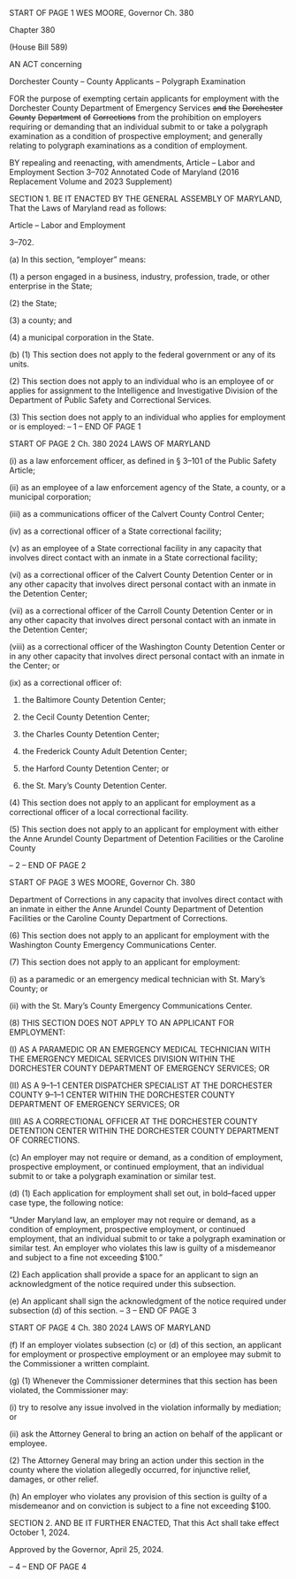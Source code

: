 START OF PAGE 1
WES MOORE, Governor Ch. 380

Chapter 380

(House Bill 589)

AN ACT concerning

Dorchester County – County Applicants – Polygraph Examination

FOR the purpose of exempting certain applicants for employment with the Dorchester
County Department of Emergency Services ~~and~~ ~~the~~ ~~Dorchester~~ ~~County~~ ~~Department~~
~~of~~ ~~Corrections~~ from the prohibition on employers requiring or demanding that an
individual submit to or take a polygraph examination as a condition of prospective
employment; and generally relating to polygraph examinations as a condition of
employment.

BY repealing and reenacting, with amendments,
Article – Labor and Employment
Section 3–702
Annotated Code of Maryland
(2016 Replacement Volume and 2023 Supplement)

SECTION 1. BE IT ENACTED BY THE GENERAL ASSEMBLY OF MARYLAND,
That the Laws of Maryland read as follows:

Article – Labor and Employment

3–702.

(a) In this section, “employer” means:

(1) a person engaged in a business, industry, profession, trade, or other
enterprise in the State;

(2) the State;

(3) a county; and

(4) a municipal corporation in the State.

(b) (1) This section does not apply to the federal government or any of its units.

(2) This section does not apply to an individual who is an employee of or
applies for assignment to the Intelligence and Investigative Division of the Department of
Public Safety and Correctional Services.

(3) This section does not apply to an individual who applies for employment
or is employed:
– 1 –
END OF PAGE 1

START OF PAGE 2
Ch. 380 2024 LAWS OF MARYLAND

(i) as a law enforcement officer, as defined in § 3–101 of the Public
Safety Article;

(ii) as an employee of a law enforcement agency of the State, a
county, or a municipal corporation;

(iii) as a communications officer of the Calvert County Control
Center;

(iv) as a correctional officer of a State correctional facility;

(v) as an employee of a State correctional facility in any capacity
that involves direct contact with an inmate in a State correctional facility;

(vi) as a correctional officer of the Calvert County Detention Center
or in any other capacity that involves direct personal contact with an inmate in the
Detention Center;

(vii) as a correctional officer of the Carroll County Detention Center
or in any other capacity that involves direct personal contact with an inmate in the
Detention Center;

(viii) as a correctional officer of the Washington County Detention
Center or in any other capacity that involves direct personal contact with an inmate in the
Center; or

(ix) as a correctional officer of:

1. the Baltimore County Detention Center;

2. the Cecil County Detention Center;

3. the Charles County Detention Center;

4. the Frederick County Adult Detention Center;

5. the Harford County Detention Center; or

6. the St. Mary’s County Detention Center.

(4) This section does not apply to an applicant for employment as a
correctional officer of a local correctional facility.

(5) This section does not apply to an applicant for employment with either
the Anne Arundel County Department of Detention Facilities or the Caroline County

– 2 –
END OF PAGE 2

START OF PAGE 3
WES MOORE, Governor Ch. 380

Department of Corrections in any capacity that involves direct contact with an inmate in
either the Anne Arundel County Department of Detention Facilities or the Caroline County
Department of Corrections.

(6) This section does not apply to an applicant for employment with the
Washington County Emergency Communications Center.

(7) This section does not apply to an applicant for employment:

(i) as a paramedic or an emergency medical technician with St.
Mary’s County; or

(ii) with the St. Mary’s County Emergency Communications Center.

(8) THIS SECTION DOES NOT APPLY TO AN APPLICANT FOR
EMPLOYMENT:

(I) AS A PARAMEDIC OR AN EMERGENCY MEDICAL TECHNICIAN
WITH THE EMERGENCY MEDICAL SERVICES DIVISION WITHIN THE DORCHESTER
COUNTY DEPARTMENT OF EMERGENCY SERVICES; OR

(II) AS A 9–1–1 CENTER DISPATCHER SPECIALIST AT THE
DORCHESTER COUNTY 9–1–1 CENTER WITHIN THE DORCHESTER COUNTY
DEPARTMENT OF EMERGENCY SERVICES; OR

(III) AS A CORRECTIONAL OFFICER AT THE DORCHESTER
COUNTY DETENTION CENTER WITHIN THE DORCHESTER COUNTY DEPARTMENT
OF CORRECTIONS.

(c) An employer may not require or demand, as a condition of employment,
prospective employment, or continued employment, that an individual submit to or take a
polygraph examination or similar test.

(d) (1) Each application for employment shall set out, in bold–faced upper case
type, the following notice:

“Under Maryland law, an employer may not require or demand, as a condition of
employment, prospective employment, or continued employment, that an individual submit
to or take a polygraph examination or similar test. An employer who violates this law is
guilty of a misdemeanor and subject to a fine not exceeding $100.”

(2) Each application shall provide a space for an applicant to sign an
acknowledgment of the notice required under this subsection.

(e) An applicant shall sign the acknowledgment of the notice required under
subsection (d) of this section.
– 3 –
END OF PAGE 3

START OF PAGE 4
Ch. 380 2024 LAWS OF MARYLAND

(f) If an employer violates subsection (c) or (d) of this section, an applicant for
employment or prospective employment or an employee may submit to the Commissioner
a written complaint.

(g) (1) Whenever the Commissioner determines that this section has been
violated, the Commissioner may:

(i) try to resolve any issue involved in the violation informally by
mediation; or

(ii) ask the Attorney General to bring an action on behalf of the
applicant or employee.

(2) The Attorney General may bring an action under this section in the
county where the violation allegedly occurred, for injunctive relief, damages, or other relief.

(h) An employer who violates any provision of this section is guilty of a
misdemeanor and on conviction is subject to a fine not exceeding $100.

SECTION 2. AND BE IT FURTHER ENACTED, That this Act shall take effect
October 1, 2024.

Approved by the Governor, April 25, 2024.

– 4 –
END OF PAGE 4